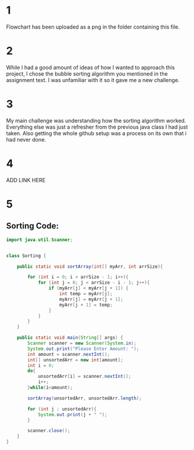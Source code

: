 # 1
Flowchart has been uploaded as a png in the folder containing this file.

# 2
While I had a good amount of ideas of how I wanted to approach this project, I chose the bubble sorting algorithm you mentioned in the assignment text. I was unfamiliar with it so it gave me a new challenge.

# 3
My main challenge was understanding how the sorting algorithm worked. Everything else was just a refresher from the previous java class I had just taken. Also getting the whole github setup was a process on its own that i had never done.

# 4
ADD LINK HERE



# 5
## Sorting Code:

```java
import java.util.Scanner;


class Sorting {

    public static void sortArray(int[] myArr, int arrSize){

        for (int i = 0; i < arrSize - 1; i++){
            for (int j = 0; j < arrSize - i - 1; j++){
                if (myArr[j] < myArr[j + 1]) {
                    int temp = myArr[j];
                    myArr[j] = myArr[j + 1];
                    myArr[j + 1] = temp;
                }
            }
        }
    }

    public static void main(String[] args) {
        Scanner scanner = new Scanner(System.in);
        System.out.print("Please Enter Amount: ");
        int amount = scanner.nextInt();
        int[] unsortedArr = new int[amount];
        int i = 0;
        do{
            unsortedArr[i] = scanner.nextInt();
            i++;
        }while(i<amount);

        sortArray(unsortedArr, unsortedArr.length);

        for (int j : unsortedArr){
            System.out.print(j + " ");
        }

        scanner.close();
    }
}
```
